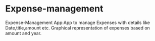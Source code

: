 # Expense-management
Expense-Management App:App to manage Expenses with details like Date,title,amount etc.
Graphical representation of expenses based on amount and year.
